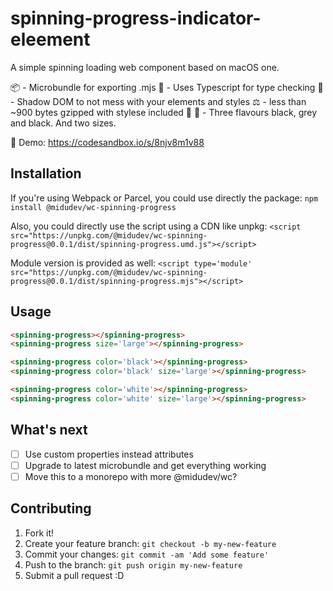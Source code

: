 # spinning-progress-indicator-eleement
A simple spinning loading web component based on macOS one.

📦 - Microbundle for exporting .mjs
🔎 - Uses Typescript for type checking
👻 - Shadow DOM to not mess with your elements and styles
⚖️ - less than ~900 bytes gzipped with stylese included 💅
🍦 - Three flavours black, grey and black. And two sizes.

👀 Demo: https://codesandbox.io/s/8njv8m1v88

## Installation

If you're using Webpack or Parcel, you could use directly the package:
`npm install @midudev/wc-spinning-progress`

Also, you could directly use the script using a CDN like unpkg:
`<script src="https://unpkg.com/@midudev/wc-spinning-progress@0.0.1/dist/spinning-progress.umd.js"></script>`

Module version is provided as well:
`<script type='module' src="https://unpkg.com/@midudev/wc-spinning-progress@0.0.1/dist/spinning-progress.mjs"></script>`

## Usage

```html
<spinning-progress></spinning-progress>
<spinning-progress size='large'></spinning-progress>

<spinning-progress color='black'></spinning-progress>
<spinning-progress color='black' size='large'></spinning-progress>

<spinning-progress color='white'></spinning-progress>
<spinning-progress color='white' size='large'></spinning-progress>
```

## What's next

- [ ] Use custom properties instead attributes
- [ ] Upgrade to latest microbundle and get everything working
- [ ] Move this to a monorepo with more @midudev/wc?

## Contributing

1. Fork it!
2. Create your feature branch: `git checkout -b my-new-feature`
3. Commit your changes: `git commit -am 'Add some feature'`
4. Push to the branch: `git push origin my-new-feature`
5. Submit a pull request :D
